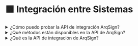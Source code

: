 # 🟪 Integración entre Sistemas

<details>

<summary>¿Cómo puedo probar la API de integración ArqSign?</summary>

Para probar la API de integración ArqSign, puedes crear una cuenta de prueba gratuita en nuestro sitio y probar a través de la herramienta Postman (no uses Swagger).

En tu cuenta de prueba gratuita, tendrás acceso al Menú “Integraciones” donde obtendrás la información necesaria para la prueba.

Ahora solo sigue las instrucciones de la documentación disponible haciendo [<mark style="color:blue;">clic aquí.</mark>](../administracao/integracoes/)

</details>

<details>

<summary>¿Qué métodos están disponibles en la API de ArqSign?</summary>

La API de integración de la plataforma ArqSign está diseñada para que otros softwares construyan su integración a nuestra solución de firma.

Los métodos disponibles son:

[<mark style="color:blue;">**POST**</mark> <mark style="color:blue;"></mark><mark style="color:blue;">– Enviar documento para firmar</mark>](broken-reference)

[<mark style="color:blue;">**GET**</mark> <mark style="color:blue;"></mark><mark style="color:blue;">– Seguimiento del estado del documento enviado para firma</mark>](broken-reference)

[<mark style="color:blue;">**GET**</mark> <mark style="color:blue;"></mark><mark style="color:blue;">– Retorno del documento y registros después de la conclusión de la firma</mark>](broken-reference)

[<mark style="color:blue;">**GET**</mark> <mark style="color:blue;"></mark><mark style="color:blue;">– Seguimiento de los datos de los signatarios que tienen acción de firmar electrónicamente en un proceso de firma</mark>](broken-reference)

[<mark style="color:blue;">**PATCH**</mark> <mark style="color:blue;"></mark><mark style="color:blue;">– Reenvío de documento para firma</mark>](broken-reference)

[<mark style="color:blue;">**PATCH**</mark> <mark style="color:blue;"></mark><mark style="color:blue;">– Cancelación del envío de documento para firma</mark>](broken-reference)

</details>

<details>

<summary>¿Qué es la API de integración de ArqSign?</summary>

API es la abreviatura de Application Programming Interface, o, en español, Interfaz de Programación de Aplicaciones.

Es decir, es una forma de comunicación entre sistemas que permite la integración entre ellos.

A través de la integración de sistemas, es posible:

* Intercambiar información entre los sistemas integrados.
* Automatizar acciones entre los sistemas integrados.

Con la API de integración de ArqSign, puedes integrar fácilmente la Firma Electrónica de ArqSign con otras soluciones de tu empresa.

De esta manera, mejoras la experiencia del usuario, aumentas la productividad y seguridad, y reduces riesgos operacionales y tareas repetitivas, ya que se utilizan muchos datos que ya han sido validados en los procesos.

[<mark style="color:blue;">Haz clic aquí</mark>](https://www.youtube.com/watch?v=oSHOBNiawgY) para ver el video explicativo.

</details>
